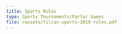 ```yaml
---
title: Sports Rules
type: Sports Tournaments/Parlor Games
file: /assets/filcan-sports-2019-rules.pdf
---
```


